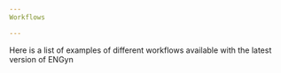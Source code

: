 ```yaml
---
Workflows

---
```

Here is a list of examples of different workflows available with the latest version of ENGyn
